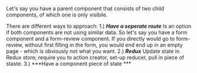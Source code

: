 Let's say you have a parent component that consists of two child components, of which one is only visibile. 

There are different ways to approach:
1.) ***Have a seperate route*** Is an option if both components are not using similar data. So let's say you have a form component and a form-review component. If you directly would go to form-review, without first filling in the form, you would end end up in an empty page - which is obviously not what you want.
2.) ***Redux*** Update state in Redux store; require you to action creator, set-up reducer, pull in piece of staste.
3.) ***Have a component piece of state ***
